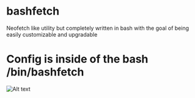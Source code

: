 # bashfetch
Neofetch like utility but completely written in bash with the goal of being easily customizable and upgradable
# Config is inside of the bash /bin/bashfetch

![Alt text](https://i.imgur.com/lZaFAg3.png)
